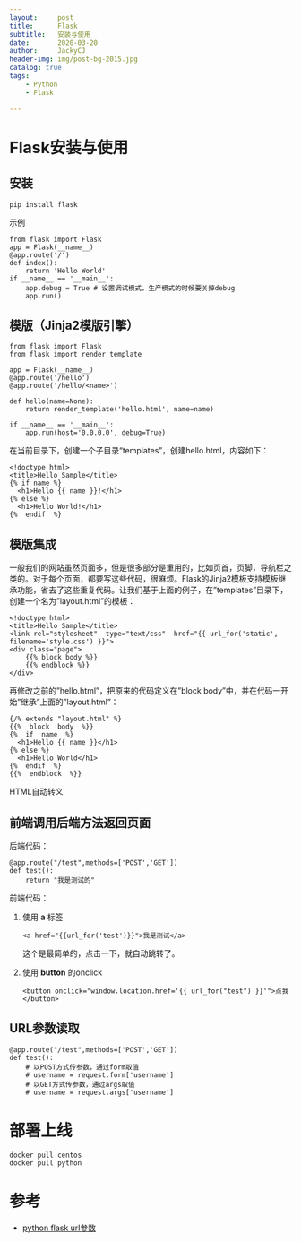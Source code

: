 ```yaml
---
layout:     post
title:      Flask
subtitle:   安装与使用
date:       2020-03-20
author:     JackyCJ
header-img: img/post-bg-2015.jpg
catalog: true
tags:
    - Python
    - Flask

---
```



# Flask安装与使用


## 安装

```
pip install flask
```

示例

```
from flask import Flask
app = Flask(__name__)
@app.route('/')
def index():
    return 'Hello World'
if __name__ == '__main__':
    app.debug = True # 设置调试模式，生产模式的时候要关掉debug
    app.run()
```

## 模版（Jinja2模版引擎）

```
from flask import Flask
from flask import render_template

app = Flask(__name__)
@app.route('/hello')
@app.route('/hello/<name>')

def hello(name=None):
    return render_template('hello.html', name=name)

if __name__ == '__main__':
    app.run(host='0.0.0.0', debug=True)
```

在当前目录下，创建一个子目录“templates”，创建hello.html，内容如下：

```
<!doctype html>
<title>Hello Sample</title>
{% if name %}
  <h1>Hello {{ name }}!</h1>
{% else %}
  <h1>Hello World!</h1>
{%  endif  %}
```

## 模版集成

一般我们的网站虽然页面多，但是很多部分是重用的，比如页首，页脚，导航栏之类的。对于每个页面，都要写这些代码，很麻烦。Flask的Jinja2模板支持模板继承功能，省去了这些重复代码。让我们基于上面的例子，在”templates”目录下，创建一个名为”layout.html”的模板：
	
```
<!doctype html>
<title>Hello Sample</title>
<link rel="stylesheet"  type="text/css"  href="{{ url_for('static', filename='style.css') }}">
<div class="page">
    {{% block body %}}
    {{% endblock %}}
</div>
```

再修改之前的”hello.html”，把原来的代码定义在”block body”中，并在代码一开始”继承”上面的”layout.html”：

```
{/% extends "layout.html" %}
{{%  block  body  %}}
{%  if  name  %}
  <h1>Hello {{ name }}</h1>
{% else %}
  <h1>Hello World</h1>
{%  endif  %}
{{%  endblock  %}}
```

HTML自动转义

## 前端调用后端方法返回页面

后端代码：

```
@app.route("/test",methods=['POST','GET'])
def test():
    return "我是测试的"
```
前端代码：

1. 使用 __a__ 标签
	
	```
	<a href="{{url_for('test')}}">我是测试</a>
	```
	
	这个是最简单的，点击一下，就自动跳转了。

2. 使用 __button__ 的onclick
	
	```
	<button onclick="window.location.href='{{ url_for("test") }}'">点我</button>
	```

## URL参数读取

```
@app.route("/test",methods=['POST','GET'])
def test():
    # 以POST方式传参数，通过form取值
    # username = request.form['username']
    # 以GET方式传参数，通过args取值
    # username = request.args['username']
```


# 部署上线

```
docker pull centos
docker pull python
```

# 参考
- [python flask url参数](https://www.cnblogs.com/leijiangtao/p/11757226.html)